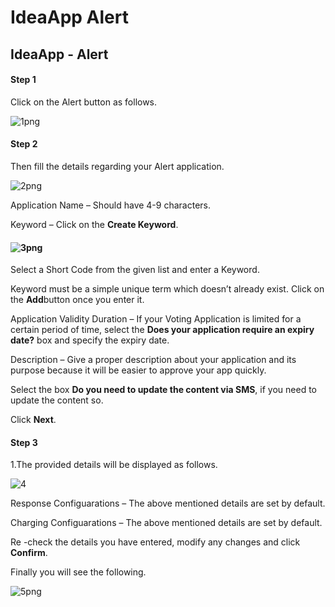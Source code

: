 ﻿# IdeaApp Alert

## IdeaApp - Alert

#### **Step 1**

Click on the Alert button as follows.

![1png](http://www.ideamart.lk/web/wp-content/uploads/2016/09/1png.png)

#### **Step 2**

Then fill the details regarding your Alert application.

![2png](http://www.ideamart.lk/web/wp-content/uploads/2016/09/2png.png)

Application Name – Should have 4-9 characters.

Keyword – Click on the **Create Keyword**.

#### ![3png](http://www.ideamart.lk/web/wp-content/uploads/2016/09/3png.png)

Select a Short Code from the given list and enter a Keyword.

Keyword must be a simple unique term which doesn’t already exist. Click on the **Add**button once you enter it.

Application Validity Duration – If your Voting Application is limited for a certain period of time, select the **Does your application require an expiry date?** box and specify the expiry date.

Description – Give a proper description about your application and its purpose because it will be easier to approve your app quickly.

Select the box **Do you need to update the content via SMS**, if you need to update the content so.

Click **Next**.

#### **Step 3**

1.The provided details will be displayed as follows.

![4](http://www.ideamart.lk/web/wp-content/uploads/2016/09/4-5-821x1024.png)

Response Configuarations – The above mentioned details are set by default.

Charging Configuarations – The above mentioned details are set by default.

Re -check the details you have entered, modify any changes and click **Confirm**.

Finally you will see the following.

![5png](http://www.ideamart.lk/web/wp-content/uploads/2016/09/5png.png)
